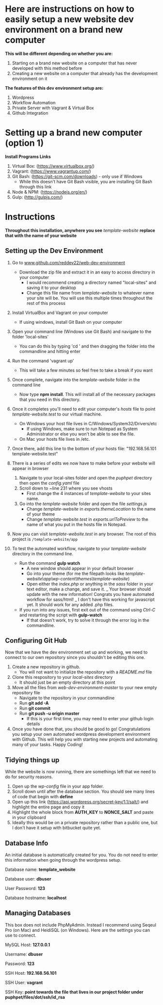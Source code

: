 # Here are instructions on how to easily setup a new website dev environment on a brand new computer 

**This will be different depending on whether you are:**
 1. Starting on a brand new website on a computer that has never developed with this method before
 1. Creating a new website on a computer that already has the development environment on it

**The features of this dev environment setup are:**
 1. Wordpress
 1. Workflow Automation
 1. Private Server with Vagrant & Virtual Box
 1. Github Integration
 

# Setting up a brand new computer (option 1) #
**Install Programs Links**
 1. Virtual Box: (https://www.virtualbox.org/)
 1. Vagrant: (https://www.vagrantup.com/)
 1. Git Bash: (https://git-scm.com/downloads) - only use if Windows
	+ While this doesn't have Git Bash visible, you are installing Git Bash through this link
 1. Node & NPM: (https://nodejs.org/en/)
 1. Gulp: (http://gulpjs.com/)

# Instructions #
**Throughout this installation, anywhere you see** *template-website* **replace that with the name of your website**

## Setting up the Dev Environment ##

1. Go to www.github.com/reddev22/web-dev-environment
	+ Download the zip file and extract it in an easy to access directory in your computer
		- I would recommend creating a directory named "local-sites" and saving it to your desktop
		- Change this file name from *template-website* to whatever name your site will be. You will use this multiple times throughout the rest of this process
1. Install VirtualBox and Vagrant on your computer 
	+ If using windows, install Git Bash on your computer
1. Open your command line (Windows use Git Bash) and navigate to the folder 'local-sites'
	+ You can do this by typing 'cd ' and then dragging the folder into the commandline and hitting enter
1. Run the command 'vagrant up'
	+ This will take a few minutes so feel free to take a break if you want
1. Once complete, navigate into the *template-website* folder in the command line
	+ Now type **npm install**. This will install all of the necessary packages that you need in this directory.
1. Once it completes you'll need to edit your computer's *hosts* file to point *template-website.test* to our virtual machine. 
	+ On Windows your host file lives in C/Windows/System32/Drivers/etc
		- If using Windows, make sure to run Notepad as System Administrator or else you won't be able to see the file. 
	+ On Mac your hosts file lives in /etc. 
1. Once there, add this line to the bottom of your hosts file: "192.168.56.101 template-website.test"

1. There is a series of edits we now have to make before your website will appear in browser
	1. Navigate to your local-sites folder and open the *puphpet* directory then open the *config.yaml* file
	1. Scroll down to ~line 231 where you see vhosts
		- First change the 4 instances of *template-website* to your sites name.
	1. Go into the *template-website* folder and open the file *settings.js*
		- Change *template-website* in *exports.themeLocation* to the name of your theme
		- Change *template-website.test* in *exports.urlToPreview* to the name of what you put in the hosts file in Notepad.

1. Now you can visit *template-website.test* in any browser. The root of this project is `/template-website/app`

1. To test the automated workflow, navigate to your *template-website* directory in the command line.
	+ Run the command **gulp watch**
		- A new window should appear in your default browser
		- Go into your theme (for me the filepath looks like *template-website\app\wp-content\themes\template-website*)
		- Open either the *index.php* or anything in the *sass* folder in your text editor, make a change, and save it.
			_ Your browser should update with the new information! Congrats you have automated workflow for sass/html!
			_ I don't have this working for javascript yet. It should work for any added .php files.
	 + If you run into any issues, first exit out of the command using *Ctrl-C* and restarting the script with **gulp-watch**
	 	- If that doesn't work, try to solve it through the error log in the commandline.

## Configuring Git Hub ##

Now that we have the dev environment set up and working, we need to connect to our own repository since you shouldn't be editing this one.

1. Create a new repository in github.
	+ You will not want to initialize the repository with a *README.md* file
1. Clone this respository to your *local-sites* directory
	+ It should just be an empty directory at this point
1. Move all the files from *web-dev-environment-master* to your new empty repository file
	+ Navigate to the repository in your commandline
	+ Run **git add -A**
	+ Run **git commit**
	+ Run **git push -u origin master**
		- If this is your first time, you may need to enter your github login details
1. Once you have done that, you should be good to go! Congratulations you setup your own automated wordpress development environment with Github. This will help you with starting new projects and automating many of your tasks. Happy Coding!
	

## Tidying things up
While the website is now running, there are somethings left that we need to do for security reasons. 

1. Open up the *wp-config* file in your app folder.
1. Scroll down until after the database section. You should see many lines of code that begin with **define**
1. Open up this link (https://api.wordpress.org/secret-key/1.1/salt/) and highlight the entire page and copy it
1. Highlight the whole block from **AUTH_KEY** to **NONCE_SALT** and paste in your clipboard
1. Ideally this would be on a private repository rather than a public one, but I don't have it setup with bitbucket quite yet.

## Database Info
An initial database is automatically created for you. You do not need to enter this information when going through the wordpress setup. 

Database name: **template_website**

Database user: **dbuser**

User Password: **123**

Database hostname: **localhost**

## Managing Databases
This box does not include PhpMyAdmin. Instead I recommend using Seqeul Pro (on Mac) and HeidiSQL (on Windows). Here are the settings you can use to connect.

MySQL Host: **127.0.0.1**

Username: **dbuser**

Password: **123**

SSH Host: **192.168.56.101**

SSH User: **vagrant**

SSH Key: **point towards the file that lives in our project folder under puphpet/files/dot/ssh/id_rsa**
